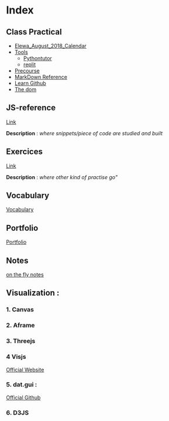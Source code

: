 # Index

## Class Practical
* [Elewa_August_2018_Calendar](https://github.com/august-elewa-2018/calendar/wiki/week-2-notes)
* [Tools](https://github.com/elewa-academy/js-tool-kit/blob/master/learning-environments.md)
  * [Pythontutor](http://www.pythontutor.com/visualize.html#mode=edit)
  * [replit](https://repl.it/@Ludovic7127/IroncladWebbedOutcome)
* [Precourse](https://elewa-academy.github.io/Precourse/)
* [MarkDown Reference](https://en.support.wordpress.com/markdown-quick-reference)
* [Learn Github](https://github.com/LudovicGouverneur/Learn-github.git)
* [The dom](https://github.com/elewa-academy/the-dom)
## JS-reference  
[Link](https://github.com/LudovicGouverneur/JS-Reference.git)

__Description__ : *where snippets/piece of code are studied and built*  

## Exercices
[Link](https://github.com/LudovicGouverneur/Exercices.git)

__Description__ : *where other kind of practise go"*

## Vocabulary
[Vocabulary](https://github.com/LudovicGouverneur/Vocabulary.git)

## Portfolio
[Portfolio](https://github.com/LudovicGouverneur/Portfolio.git)

## Notes
[on the fly notes](https://github.com/LudovicGouverneur/Notes.git)

## Visualization : 
### 1. Canvas

### 2. Aframe

### 3. Threejs

### 4 Visjs
 [Official Website](http://visjs.org)
### 5. dat.gui : 
 [Official Github](https://github.com/dataarts/dat.gui)
### 6. D3JS
